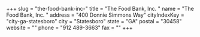 +++
slug = "the-food-bank-inc-"
title = "The Food Bank, Inc. "
name = "The Food Bank, Inc. "
address = "400 Donnie Simmons Way"
cityIndexKey = "city-ga-statesboro"
city = "Statesboro"
state = "GA"
postal = "30458"
website = ""
phone = "912 489-3663"
fax = ""
+++
